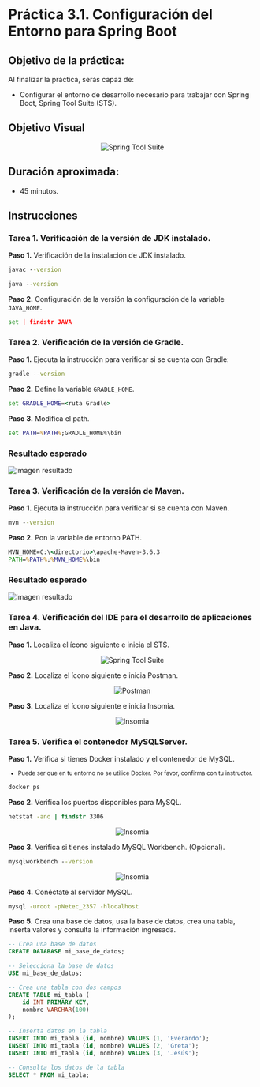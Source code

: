# Práctica 3.1. Configuración del Entorno para Spring Boot 

## Objetivo de la práctica:
Al finalizar la práctica, serás capaz de:
- Configurar el entorno de desarrollo necesario para trabajar con Spring Boot, Spring Tool Suite (STS).

## Objetivo Visual

<div style="text-align: center;">
    <img src="../images/ro1.png" alt="Spring Tool Suite">
</div>


## Duración aproximada:
- 45 minutos.


## Instrucciones 

### Tarea 1. Verificación de la versión de JDK instalado.
**Paso 1.** Verificación de la instalación de JDK instalado.<br>
```cmd
javac --version
```
```cmd
java --version
```
**Paso 2.** Configuración de la versión la configuración de la variable `JAVA_HOME`.
```cmd
set | findstr JAVA  
```
 
### Tarea 2. Verificación de la versión de Gradle.

**Paso 1.** Ejecuta la instrucción para verificar si se cuenta con Gradle:
```cmd
gradle --version
```

**Paso 2.** Define la variable `GRADLE_HOME`.
```cmd
set GRADLE_HOME=<ruta Gradle>
```

**Paso 3.** Modifica el path.
```cmd
set PATH=%PATH%;GRADLE_HOME%\bin
```

### Resultado esperado

![imagen resultado](../images/img1_gradle.png)


### Tarea 3. Verificación de la versión de Maven.

**Paso 1.** Ejecuta la instrucción para verificar si se cuenta con Maven.
```cmd
mvn --version
```

**Paso 2.** Pon la variable de entorno PATH.
```cmd
MVN_HOME=C:\<directorio>\apache-Maven-3.6.3
PATH=%PATH%;%MVN_HOME%\bin
```

### Resultado esperado

![imagen resultado](../images/img2_maven.png)


### Tarea 4. Verificación del IDE para el desarrollo de aplicaciones en Java.

**Paso 1.** Localiza el ícono siguiente e inicia el STS.

<div style="text-align: center;">
    <img src="../images/img3_sts.png" alt="Spring Tool Suite">
</div>

**Paso 2.** Localiza el ícono siguiente e inicia Postman.

<div style="text-align: center;">
    <img src="../images/img4_postman.png" alt="Postman">
</div>

**Paso 3.** Localiza el ícono siguiente e inicia Insomia.

<div style="text-align: center;">
    <img src="../images/img5_insomia.png" alt="Insomia">
</div>


### Tarea 5. Verifica el contenedor MySQLServer.

**Paso 1.** Verifica si tienes Docker instalado y el contenedor de MySQL.<br/>
<small>
* Puede ser que en tu entorno no se utilice Docker. Por favor, confirma con tu instructor.
</small>

```cmd
docker ps
```

**Paso 2.** Verifica los puertos disponibles para MySQL.

```cmd
netstat -ano | findstr 3306
```

<div style="text-align: center;">
    <img src="../images/img6_mysql.png" alt="Insomia">
</div>

**Paso 3.** Verifica si tienes instalado MySQL Workbench. (Opcional).

```cmd
mysqlworkbench --version
```

<div style="text-align: center;">
    <img src="../images/img7_mysqlwb.png" alt="Insomia">
</div>

**Paso 4.** Conéctate al servidor MySQL.

```cmd
mysql -uroot -pNetec_2357 -hlocalhost
```

**Paso 5.** Crea una base de datos, usa la base de datos, crea una tabla, inserta valores y consulta la información ingresada.

```sql
-- Crea una base de datos
CREATE DATABASE mi_base_de_datos;

-- Selecciona la base de datos
USE mi_base_de_datos;

-- Crea una tabla con dos campos
CREATE TABLE mi_tabla (
    id INT PRIMARY KEY,
    nombre VARCHAR(100)
);

-- Inserta datos en la tabla
INSERT INTO mi_tabla (id, nombre) VALUES (1, 'Everardo');
INSERT INTO mi_tabla (id, nombre) VALUES (2, 'Greta');
INSERT INTO mi_tabla (id, nombre) VALUES (3, 'Jesús');

-- Consulta los datos de la tabla
SELECT * FROM mi_tabla;
```
